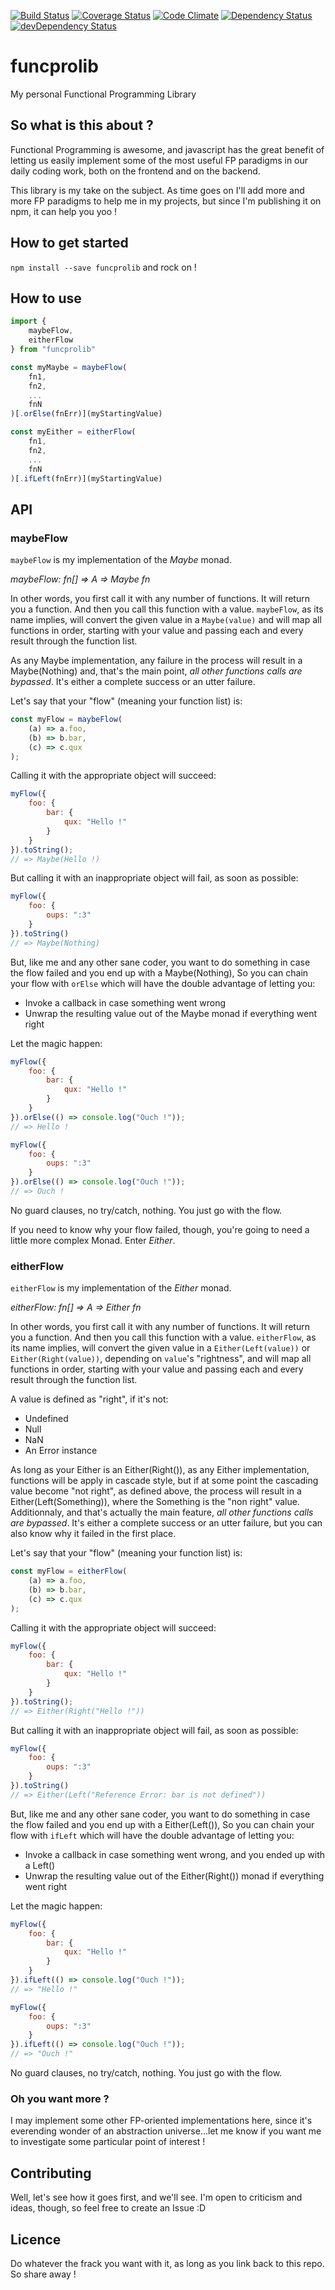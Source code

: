 [![Build Status](https://travis-ci.org/StephaneTrebel/funcprolib.svg?branch=master)](https://travis-ci.org/StephaneTrebel/funcprolib)
[![Coverage Status](https://coveralls.io/repos/github/StephaneTrebel/funcprolib/badge.svg?branch=master)](https://coveralls.io/github/StephaneTrebel/funcprolib?branch=master)
[![Code Climate](https://codeclimate.com/github/StephaneTrebel/funcprolib/badges/gpa.svg)](https://codeclimate.com/github/StephaneTrebel/funcprolib)
[![Dependency Status](https://david-dm.org/StephaneTrebel/funcprolib.svg)](https://david-dm.org/StephaneTrebel/funcprolib)
[![devDependency Status](https://david-dm.org/StephaneTrebel/funcprolib/dev-status.svg)](https://david-dm.org/StephaneTrebel/funcprolib##info=devDependencies)

# funcprolib

My personal Functional Programming Library

## So what is this about ?

Functional Programming is awesome, and javascript has the great benefit of letting us easily implement some of the most useful FP paradigms in our daily coding work, both on the frontend and on the backend.

This library is my take on the subject. As time goes on I'll add more and more FP paradigms to help me in my projects, but since I'm publishing it on npm, it can help you yoo !

## How to get started

`npm install --save funcprolib` and rock on !

## How to use

```javascript
import {
    maybeFlow,
    eitherFlow
} from "funcprolib"

const myMaybe = maybeFlow(
    fn1,
    fn2,
    ...
    fnN
)[.orElse(fnErr)](myStartingValue)

const myEither = eitherFlow(
    fn1,
    fn2,
    ...
    fnN
)[.ifLeft(fnErr)](myStartingValue)
```

## API

### maybeFlow

`maybeFlow` is my implementation of the *Maybe* monad.

*maybeFlow: fn[] => A => Maybe fn[](A)*

In other words, you first call it with any number of functions. It will return you a function. And then you call this function with a value. `maybeFlow`, as its name implies, will convert the given value in a `Maybe(value)` and will map all functions in order, starting with your value and passing each and every result through the function list.

As any Maybe implementation, any failure in the process will result in a Maybe(Nothing) and, that's the main point, *all other functions calls are bypassed*. It's either a complete success or an utter failure.

Let's say that your "flow" (meaning your function list) is:
```javascript
const myFlow = maybeFlow(
    (a) => a.foo,
    (b) => b.bar,
    (c) => c.qux
);
```

Calling it with the appropriate object will succeed:
```javascript
myFlow({
    foo: {
        bar: {
            qux: "Hello !"
        }
    }
}).toString();
// => Maybe(Hello !)
```

But calling it with an inappropriate object will fail, as soon as possible:
```javascript
myFlow({
    foo: {
        oups: ":3"
    }
}).toString()
// => Maybe(Nothing)
```

But, like me and any other sane coder, you want to do something in case the flow failed and you end up with a Maybe(Nothing), So you can chain your flow with `orElse` which will have the double advantage of letting you:

- Invoke a callback in case something went wrong
- Unwrap the resulting value out of the Maybe monad if everything went right

Let the magic happen:
```javascript
myFlow({
    foo: {
        bar: {
            qux: "Hello !"
        }
    }
}).orElse(() => console.log("Ouch !"));
// => Hello !

myFlow({
    foo: {
        oups: ":3"
    }
}).orElse(() => console.log("Ouch !"));
// => Ouch !
```

No guard clauses, no try/catch, nothing.
You just go with the flow.

If you need to know why your flow failed, though, you're going to need a little more complex Monad. Enter *Either*.

### eitherFlow

`eitherFlow` is my implementation of the *Either* monad.

*eitherFlow: fn[] => A => Either fn[](A)*

In other words, you first call it with any number of functions. It will return you a function. And then you call this function with a value. `eitherFlow`, as its name implies, will convert the given value in a `Either(Left(value))` or `Either(Right(value))`, depending on `value`'s "rightness", and will map all functions in order, starting with your value and passing each and every result through the function list.

A value is defined as "right", if it's not:

- Undefined
- Null
- NaN
- An Error instance

As long as your Either is an Either(Right()), as any Either implementation, functions will be apply in cascade style, but if at some point the cascading value become "not right", as defined above, the process will result in a Either(Left(Something)), where the Something is the "non right" value. Additionnaly, and that's actually the main feature, *all other functions calls are bypassed*. It's either a complete success or an utter failure, but you can also know why it failed in the first place.

Let's say that your "flow" (meaning your function list) is:
```javascript
const myFlow = eitherFlow(
    (a) => a.foo,
    (b) => b.bar,
    (c) => c.qux
);
```

Calling it with the appropriate object will succeed:
```javascript
myFlow({
    foo: {
        bar: {
            qux: "Hello !"
        }
    }
}).toString();
// => Either(Right("Hello !"))
```

But calling it with an inappropriate object will fail, as soon as possible:
```javascript
myFlow({
    foo: {
        oups: ":3"
    }
}).toString()
// => Either(Left("Reference Error: bar is not defined"))
```

But, like me and any other sane coder, you want to do something in case the flow failed and you end up with a Either(Left()), So you can chain your flow with `ifLeft` which will have the double advantage of letting you:

- Invoke a callback in case something went wrong, and you ended up with
  a Left()
- Unwrap the resulting value out of the Either(Right()) monad if everything went right

Let the magic happen:
```javascript
myFlow({
    foo: {
        bar: {
            qux: "Hello !"
        }
    }
}).ifLeft(() => console.log("Ouch !"));
// => "Hello !"

myFlow({
    foo: {
        oups: ":3"
    }
}).ifLeft(() => console.log("Ouch !"));
// => "Ouch !"
```

No guard clauses, no try/catch, nothing.
You just go with the flow.

### Oh you want more ?

I may implement some other FP-oriented implementations here, since it's everending wonder of an abstraction universe...let me know if you want me to investigate some particular point of interest !

## Contributing

Well, let's see how it goes first, and we'll see. I'm open to criticism and ideas, though, so feel free to create an Issue :D

## Licence

Do whatever the frack you want with it, as long as you link back to this repo.
So share away !
